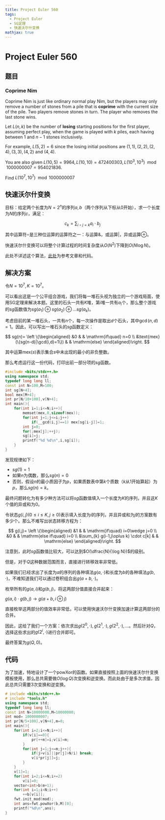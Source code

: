 ```yaml
---
title: Project Euler 560
tags:
  - Project Euler
  - SG定理
  - 快速沃尔什变换
mathjax: true
---
```

<escape><!-- more --></escape>
    
# Project Euler 560
## 题目
### Coprime Nim


Coprime Nim is just like ordinary normal play Nim, but the players may only remove a number of stones from a pile  that is **coprime** with the current size of the pile. Two players remove stones in turn. The player who removes the last stone wins.

Let $L(n, k)$ be the number of **losing** starting positions for the first player, assuming perfect play, when the game is played with $k$ piles, each having between $1$ and $n - 1$ stones inclusively.

For example, $L(5, 2) = 6$ since the losing initial positions are $(1, 1), (2, 2), (2, 4), (3, 3), (4, 2)$ and $(4, 4)$.

You are also given $L(10, 5) = 9964, L(10, 10) = 472400303, L(10^3, 10^3)  \mod 1 000 000 007 = 954021836$.

Find $L(10^7, 10^7) \mod 1 000 000 007$

## 快速沃尔什变换

目标：给定两个长度为$N=2^n$的序列$a,b$（两个序列从下标从$0$开始），求一个长度为$N$的序列$c$，满足：

$$c_k=\sum_{i \circ j=k} a_i\cdot b_j$$

其中运算符$\circ$是三种位运算的运算符之一：与运算$\&$，或运算$|$，异或运算$\oplus$。

快速沃尔什变换可以将整个计算过程的时间复杂度从$O(N^2)$下降到$O(N \log N)$。

此处不详述这个算法，[此处](https://zhuanlan.zhihu.com/p/65998145)为参考文章和代码。

## 解决方案

令$N=10^7,K=10^7$。

可以看出这是一个公平组合游戏，我们将每一堆石头视为独立的一个游戏局面，使用SG定理来解决本题。这里的石头一共有$K$堆，第$i$堆一共有$a_i$个，那么整个游戏的$sg$函数值为$sg(a_1)\oplus sg(a_2)\oplus\dots sg(a_k)$。

考虑目前的某一堆石头，一共有$n$个，每一次操作是取出$d$个石头，其中$\gcd(n,d)=1$。因此，可以写出一堆石头的$sg$函数定义：

$$
sg(n)=
\left \{\begin{aligned}
  &0 & & \mathrm{if\quad} n=0 \\
  &\text{mex}(\{sg(n-d)|\gcd(i,d)=1\}) & & \mathrm{else}
\end{aligned}\right.
$$

其中运算$\text{mex}(s)$表示集合$s$中未出现的最小的非负整数。

那么考虑运行这一份代码，打印出前一部分项的$sg$函数。

```C++
#include <bits/stdc++.h>
using namespace std;
typedef long long ll;
const int N=100,M=100;
int sg[N+4];
bool mex[M+4];
int pr[N/10+100],v[N+4];
int main(){
    for(int i=1;i<=N;i++){
        memset(mex,0,sizeof(mex));
        for(int j=1;j<=i;j++)
            if(__gcd(i,j)==1) mex[sg[i-j]]=1;
        int j=0;
        for(;mex[j];++j);
        sg[i]=j;
        printf("%d %d\n",i,sg[i]);
    }
}

```

发现规律如下：

- $sg(1)=1$
- 如果$n$为偶数，那么$sg(n)=0$
- 否则，假设$n$的最小质因子为$p$，如果质数表中第$k$个质数（$k$从$1$开始算起）为$p$，那么$sg(n)=k$。

最终问题转化为有多少种方法可以将$sg$函数值填入一个长度为$K$的序列，并且这$K$个值的异或和为$0$。

令状态$g(i,j)(0\le i\le K,j\ge 0)$表示填入长度为$i$的序列，并且异或和为$j$的方案数有多少个。那么不难写出状态转移方程为：

$$
g(i,j)=
\left \{\begin{aligned}
  &1  & & \mathrm{if\quad} i=0\wedge j=0 \\
  &0 & & \mathrm{else if\quad} i=0 \\
  &\sum_{k} g(i-1,j\oplus k) \cdot c[k] & & \mathrm{else}
\end{aligned}\right.
$$

注意到，此时$sg$函数值比较大，可以达到$O(\dfrac{N}{\log N})$的级别。

但是，对于$Q$这种数据范围而言，直接进行转移效率非常低。

如果我们已经求出了长度为$a$的序列的各种填法$g(a,\cdot)$和长度为$b$的各种填法$g(b,\cdot)$，不难知道我们可以通过卷积组合出$g(a+b,\cdot)$。

枚举所有的$g(a,i)$和$g(b,j)$，将这两部分值直接合并起来：

$g(a,i)\cdot g(b,j)\rightarrow g(a+b,i\oplus j)$

直接枚举这两部分的值效率非常低，可以使用快速沃尔什变换加速计算这两部分的合并。

因此，这给了我们一个方案：依次求出$g(2^0,\cdot),g(2^1,\cdot),g(2^2,\cdot),\dots$。然后针对$Q$，选择这些求出的$g(2^i,\cdot)$进行合并即可。

最终答案为$g(Q,0)$。


## 代码

为了加速，特地设计了一个powXor的函数。如果直接按照上面的快速沃尔什变换模板使用，那么总共需要做$O(\log Q)$次变换和逆变换。而此处由于是多次求值，因此总共只需要$3$次变换和逆变换。

```C++
# include <bits/stdc++.h>
# include "tools.h"
using namespace std;
typedef long long ll;
const int N=10000000,M=10000000;
int mod= 1000000007;
int pr[N/5+100],v[N+4],m=0;
int main(){
    for(int i=2;i<=N;i++){
        if(v[i]==0){
            pr[++m]=i;v[i]=m;
        }
        for(int j=1;j<=m;j++){
            if(j>v[i]||pr[j]>N/i) break;
            v[i*pr[j]]=j;
        }
    }
    v[1]=1;
    for(int i=2;i<=N;i+=2)
        v[i]=0;
    vector<int>b(m+1);
    for(int i=1;i<N;i++)
        ++b[v[i]];
    fwt.init_mod(mod);
    int ans=fwt.powXor(b,M)[0];
    printf("%d\n",ans);
}

```